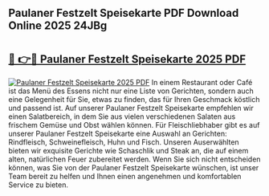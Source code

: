 ## Paulaner Festzelt Speisekarte PDF Download Online 2025 24JBg

# <h2><a href="http://gcdrhr.nevu.top/?p=Paulaner+Festzelt+Speisekarte">🔗 👉🔴 Paulaner Festzelt Speisekarte 2025 PDF</a></h2>

[![Paulaner Festzelt Speisekarte 2025 PDF](https://i.imgur.com/dBaPXMq.png)](http://gcdrhr.nevu.top/?p=Paulaner+Festzelt+Speisekarte)
In einem Restaurant oder Café ist das Menü des Essens nicht nur eine Liste von Gerichten, sondern auch eine Gelegenheit für Sie, etwas zu finden, das für Ihren Geschmack köstlich und passend ist. Auf unserer Paulaner Festzelt Speisekarte empfehlen wir einen Salatbereich, in dem Sie aus vielen verschiedenen Salaten aus frischem Gemüse und Obst wählen können. Für Fleischliebhaber gibt es auf unserer Paulaner Festzelt Speisekarte eine Auswahl an Gerichten: Rindfleisch, Schweinefleisch, Huhn und Fisch. Unseren Auserwählten bieten wir exquisite Gerichte wie Schaschlik und Steak an, die auf einem alten, natürlichen Feuer zubereitet werden. Wenn Sie sich nicht entscheiden können, was Sie von der Paulaner Festzelt Speisekarte wünschen, ist unser Team bereit zu helfen und Ihnen einen angenehmen und komfortablen Service zu bieten.
